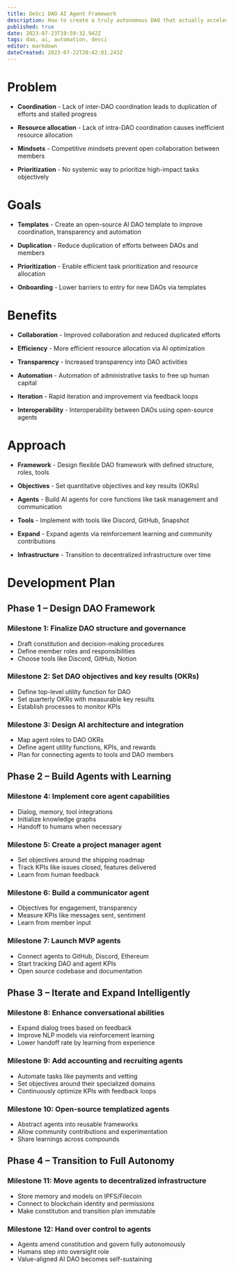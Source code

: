 ```yaml
---
title: DeSci DAO AI Agent Framework
description: How to create a truly autonomous DAO that actually accelerates scientific progress
published: true
date: 2023-07-23T19:59:32.942Z
tags: dao, ai, automation, desci
editor: markdown
dateCreated: 2023-07-22T20:42:01.243Z
---
```


# Problem

- **Coordination** - Lack of inter-DAO coordination leads to duplication of efforts and stalled progress

- **Resource allocation** - Lack of intra-DAO coordination causes inefficient resource allocation

- **Mindsets** - Competitive mindsets prevent open collaboration between members

- **Prioritization** - No systemic way to prioritize high-impact tasks objectively

# Goals

- **Templates** - Create an open-source AI DAO template to improve coordination, transparency and automation

- **Duplication** - Reduce duplication of efforts between DAOs and members

- **Prioritization** - Enable efficient task prioritization and resource allocation

- **Onboarding** - Lower barriers to entry for new DAOs via templates

# Benefits

- **Collaboration** - Improved collaboration and reduced duplicated efforts

- **Efficiency** - More efficient resource allocation via AI optimization

- **Transparency** - Increased transparency into DAO activities

- **Automation** - Automation of administrative tasks to free up human capital

- **Iteration** - Rapid iteration and improvement via feedback loops

- **Interoperability** - Interoperability between DAOs using open-source agents

# Approach

- **Framework** - Design flexible DAO framework with defined structure, roles, tools

- **Objectives** - Set quantitative objectives and key results (OKRs)

- **Agents** - Build AI agents for core functions like task management and communication

- **Tools** - Implement with tools like Discord, GitHub, Snapshot

- **Expand** - Expand agents via reinforcement learning and community contributions

- **Infrastructure** - Transition to decentralized infrastructure over time


# Development Plan

## Phase 1 – Design DAO Framework

### Milestone 1: Finalize DAO structure and governance

- Draft constitution and decision-making procedures
- Define member roles and responsibilities
- Choose tools like Discord, GitHub, Notion

### Milestone 2: Set DAO objectives and key results (OKRs)

- Define top-level utility function for DAO
- Set quarterly OKRs with measurable key results
- Establish processes to monitor KPIs

### Milestone 3: Design AI architecture and integration

- Map agent roles to DAO OKRs
- Define agent utility functions, KPIs, and rewards
- Plan for connecting agents to tools and DAO members

## Phase 2 – Build Agents with Learning

### Milestone 4: Implement core agent capabilities

- Dialog, memory, tool integrations
- Initialize knowledge graphs
- Handoff to humans when necessary

### Milestone 5: Create a project manager agent

- Set objectives around the shipping roadmap
- Track KPIs like issues closed, features delivered
- Learn from human feedback

### Milestone 6: Build a communicator agent

- Objectives for engagement, transparency
- Measure KPIs like messages sent, sentiment
- Learn from member input

### Milestone 7: Launch MVP agents

- Connect agents to GitHub, Discord, Ethereum
- Start tracking DAO and agent KPIs
- Open source codebase and documentation

## Phase 3 – Iterate and Expand Intelligently

### Milestone 8: Enhance conversational abilities

- Expand dialog trees based on feedback
- Improve NLP models via reinforcement learning
- Lower handoff rate by learning from experience

### Milestone 9: Add accounting and recruiting agents

- Automate tasks like payments and vetting
- Set objectives around their specialized domains
- Continuously optimize KPIs with feedback loops

### Milestone 10: Open-source templatized agents

- Abstract agents into reusable frameworks
- Allow community contributions and experimentation
- Share learnings across compounds

## Phase 4 – Transition to Full Autonomy

### Milestone 11: Move agents to decentralized infrastructure

- Store memory and models on IPFS/Filecoin
- Connect to blockchain identity and permissions
- Make constitution and transition plan immutable

### Milestone 12: Hand over control to agents

- Agents amend constitution and govern fully autonomously
- Humans step into oversight role
- Value-aligned AI DAO becomes self-sustaining

